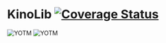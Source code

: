 # KinoLib [![Coverage Status](https://coveralls.io/repos/github/HemulGM/KinoLib/badge.svg?branch=master)](https://coveralls.io/github/HemulGM/KinoLib?branch=master)

![YOTM](https://hemulgm.ru/images/preview/kinolib.png)
![YOTM](https://hemulgm.ru/images/preview/kinolib_prev.png)
